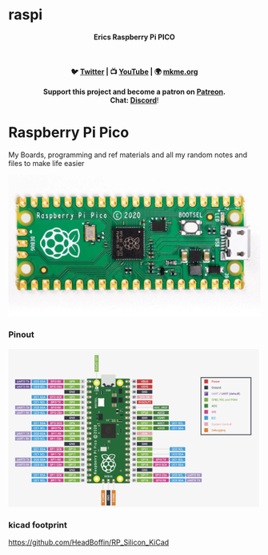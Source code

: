# raspi

<p align="center">
<b>Erics Raspberry Pi PICO<br>
<br><br>
<br>🐦 <a href="https://twitter.com/mkmeorg">Twitter</a>
| 📺 <a href="https://www.youtube.com/mkmeorg">YouTube</a>
| 🌍 <a href="http://www.mkme.org">mkme.org</a><br>
<br>
Support this project and become a patron on <a href="https://www.patreon.com/EricWilliam">Patreon</a>.<br>
Chat: <a href="https://discord.gg/j9S4Fgv">Discord</a></b>!
</p>

# Raspberry Pi Pico
My Boards, programming and ref materials and all my random notes and files to make life easier

<img src="https://github.com/MKme/raspberrypi/blob/main/Pico/Reference%20Materials/board.jpg" width="700"/>

### Pinout

<img src="https://github.com/MKme/raspberrypi/blob/main/Pico/Reference%20Materials/pinout.PNG" width="700"/>


### kicad footprint

https://github.com/HeadBoffin/RP_Silicon_KiCad